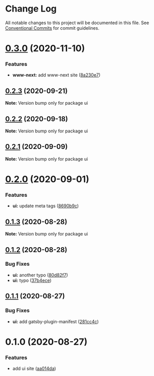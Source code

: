 # Change Log

All notable changes to this project will be documented in this file.
See [Conventional Commits](https://conventionalcommits.org) for commit guidelines.

# [0.3.0](https://github.com/reflexjs/reflex/compare/ui@0.2.3...ui@0.3.0) (2020-11-10)


### Features

* **www-next:** add www-next site ([8a230e7](https://github.com/reflexjs/reflex/commit/8a230e7e43d1bb6a25c7332501547ee0f9eea080))





## [0.2.3](https://github.com/reflexjs/reflex/compare/ui@0.2.2...ui@0.2.3) (2020-09-21)

**Note:** Version bump only for package ui





## [0.2.2](https://github.com/reflexjs/reflex/compare/ui@0.2.1...ui@0.2.2) (2020-09-18)

**Note:** Version bump only for package ui





## [0.2.1](https://github.com/reflexjs/reflex/compare/ui@0.2.0...ui@0.2.1) (2020-09-09)

**Note:** Version bump only for package ui





# [0.2.0](https://github.com/reflexjs/reflex/compare/ui@0.1.3...ui@0.2.0) (2020-09-01)


### Features

* **ui:** update meta tags ([8690b9c](https://github.com/reflexjs/reflex/commit/8690b9c13e1b28c4a038e5ec9a5af924c3b0261c))





## [0.1.3](https://github.com/reflexjs/reflex/compare/ui@0.1.2...ui@0.1.3) (2020-08-28)

**Note:** Version bump only for package ui





## [0.1.2](https://github.com/reflexjs/reflex/compare/ui@0.1.1...ui@0.1.2) (2020-08-28)


### Bug Fixes

* **ui:** another typo ([80d82f7](https://github.com/reflexjs/reflex/commit/80d82f7e1a9e8acdbfe4beb49daaf688698b933b))
* **ui:** typo ([37b4ece](https://github.com/reflexjs/reflex/commit/37b4ececb856c43ea452f2ac418249fab9b4f85e))





## [0.1.1](https://github.com/reflexjs/reflex/compare/ui@0.1.0...ui@0.1.1) (2020-08-27)


### Bug Fixes

* **ui:** add gatsby-plugin-manifest ([281cc4c](https://github.com/reflexjs/reflex/commit/281cc4c3183296cd087a4910ff5ea550e35fbbdf))





# 0.1.0 (2020-08-27)


### Features

* add ui site ([aa014da](https://github.com/reflexjs/reflex/commit/aa014dab4c955dc09646d033813b4adaa9a4a979))
